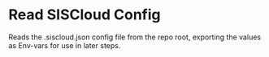 # Read SISCloud Config

Reads the .siscloud.json config file from the repo root, exporting the values as Env-vars for use in later steps.
